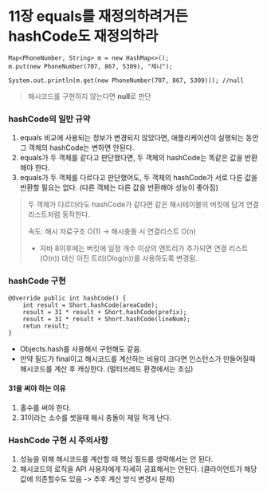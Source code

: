# 11장 equals를 재정의하려거든 hashCode도 재정의하라

```
Map<PhoneNumber, String> m = new HashMap<>();
m.put(new PhoneNumber(707, 867, 5309), "제니");

System.out.println(m.get(new PhoneNumber(707, 867, 5309))); //null
```

> 해시코드를 구현하지 않는다면 <b>null</b>로 판단

### hashCode의 일반 규약
1. equals 비교에 사용되는 정보가 변경되지 않았다면, 애플리케이션이 실행되는 동안 그 객체의 hashCode는 변하면 안된다.
2. equals가 두 객체를 같다고 판단했다면, 두 객체의 hashCode는 똑같은 값을 반환해야 한다.
3. equals가 두 객체를 다르다고 판단했어도, 두 객체의 hashCode가 서로 다른 값을 반환할 필요는 없다. (다른 객체는 다른 값을 반환해야 성능이 좋아짐)

> 두 객체가 다르더라도 hashCode가 같다면 같은 해시테이블의 버킷에 담겨 연결 리스트처럼 동작한다. 
> 
> 속도: 해시 자료구조 O(1) -> 해시충돌 시 연결리스트 O(n)
> 
> * 자바 8이후에는 버킷에 일정 개수 이상의 엔트리가 추가되면 연결 리스트(O(n)) 대신 이진 트리(Olog(n))를 사용하도록 변경됨.

### hashCode 구현
```
@Override public int hashCode() {
    int result = Short.hashCode(areaCode);
    result = 31 * result + Short.hashCode(prefix);
    result = 31 * result + Short.hashCode(lineNum);
    retun result;
}
```
* Objects.hash를 사용해서 구현해도 같음.
* 만약 필드가 final이고 해시코드를 계산하는 비용이 크다면 인스턴스가 만들어질때 해시코드를 계산 후 캐싱한다. (멀티쓰레드 환경에서는 조심)
#### 31을 써야 하는 이유
1. 홀수를 써야 한다.
2. 31이라는 소수를 썻을때 해시 충돌이 제일 적게 난다.

### HashCode 구현 시 주의사항
1. 성능을 위해 해시코드를 계산할 때 핵심 필드를 생략해서는 안 된다.
2. 해시코드의 로직을 API 사용자에게 자세히 공표해서는 안된다. (클라이언트가 해당 값에 의존할수도 있음 -> 추후 계산 방식 변경시 문제)

